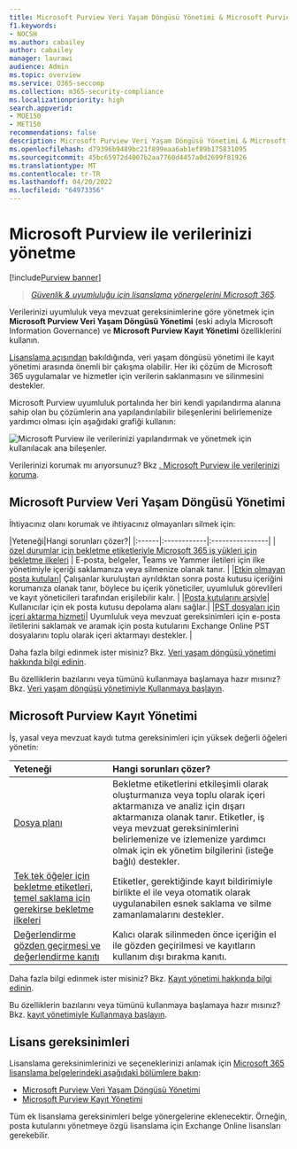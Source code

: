 ```yaml
---
title: Microsoft Purview Veri Yaşam Döngüsü Yönetimi & Microsoft Purview Kayıt Yönetimi
f1.keywords:
- NOCSH
ms.author: cabailey
author: cabailey
manager: laurawi
audience: Admin
ms.topic: overview
ms.service: O365-seccomp
ms.collection: m365-security-compliance
ms.localizationpriority: high
search.appverid:
- MOE150
- MET150
recommendations: false
description: Microsoft Purview Veri Yaşam Döngüsü Yönetimi & Microsoft Purview Kayıt Yönetimi'nden gelen özellikleri uygulayarak verilerinizi uyumluluk veya mevzuat gereksinimlerine göre idare edin.
ms.openlocfilehash: d79396b9489bc21f899eaa6ab1ef89b175831095
ms.sourcegitcommit: 45bc65972d4007b2aa7760d4457a0d2699f81926
ms.translationtype: MT
ms.contentlocale: tr-TR
ms.lasthandoff: 04/20/2022
ms.locfileid: "64973356"
---
```

# <a name="govern-your-data-with-microsoft-purview"></a>Microsoft Purview ile verilerinizi yönetme

[!include[Purview banner](../includes/purview-rebrand-banner.md)]

>*[Güvenlik & uyumluluğu için lisanslama yönergelerini Microsoft 365](/office365/servicedescriptions/microsoft-365-service-descriptions/microsoft-365-tenantlevel-services-licensing-guidance/microsoft-365-security-compliance-licensing-guidance).*

Verilerinizi uyumluluk veya mevzuat gereksinimlerine göre yönetmek için **Microsoft Purview Veri Yaşam Döngüsü Yönetimi** (eski adıyla Microsoft Information Governance) ve **Microsoft Purview Kayıt Yönetimi** özelliklerini kullanın.

[Lisanslama açısından](#licensing-requirements) bakıldığında, veri yaşam döngüsü yönetimi ile kayıt yönetimi arasında önemli bir çakışma olabilir. Her iki çözüm de Microsoft 365 uygulamalar ve hizmetler için verilerin saklanmasını ve silinmesini destekler.

Microsoft Purview uyumluluk portalında her biri kendi yapılandırma alanına sahip olan bu çözümlerin ana yapılandırılabilir bileşenlerini belirlemenize yardımcı olması için aşağıdaki grafiği kullanın:

![Microsoft Purview ile verilerinizi yapılandırmak ve yönetmek için kullanılacak ana bileşenler.](../media/govern-your-data.png)

Verilerinizi korumak mı arıyorsunuz? Bkz [. Microsoft Purview ile verilerinizi koruma](information-protection.md).

## <a name="microsoft-purview-data-lifecycle-management"></a>Microsoft Purview Veri Yaşam Döngüsü Yönetimi

İhtiyacınız olanı korumak ve ihtiyacınız olmayanları silmek için:
 
|Yeteneği|Hangi sorunları çözer?|
|:------|:------------|:----------------|
|[özel durumlar için bekletme etiketleriyle Microsoft 365 iş yükleri için bekletme ilkeleri](retention.md) | E-posta, belgeler, Teams ve Yammer iletileri için ilke yönetimiyle içeriği saklamanıza veya silmenize olanak tanır. |
|[Etkin olmayan posta kutuları](inactive-mailboxes-in-office-365.md)| Çalışanlar kuruluştan ayrıldıktan sonra posta kutusu içeriğini korumanıza olanak tanır, böylece bu içerik yöneticiler, uyumluluk görevlileri ve kayıt yöneticileri tarafından erişilebilir kalır. |
|[Posta kutularını arşivle](archive-mailboxes.md)| Kullanıcılar için ek posta kutusu depolama alanı sağlar.|
|[PST dosyaları için içeri aktarma hizmeti](importing-pst-files-to-office-365.md)| Uyumluluk veya mevzuat gereksinimleri için e-posta iletilerini saklamak ve aramak için posta kutularını Exchange Online PST dosyalarını toplu olarak içeri aktarmayı destekler. |

Daha fazla bilgi edinmek ister misiniz? Bkz. [Veri yaşam döngüsü yönetimi hakkında bilgi edinin](data-lifecycle-management.md).

Bu özelliklerin bazılarını veya tümünü kullanmaya başlamaya hazır mısınız? Bkz. [Veri yaşam döngüsü yönetimiyle Kullanmaya başlayın](get-started-with-data-lifecycle-management.md).


## <a name="microsoft-purview-records-management"></a>Microsoft Purview Kayıt Yönetimi

İş, yasal veya mevzuat kaydı tutma gereksinimleri için yüksek değerli öğeleri yönetin:

|Yeteneği|Hangi sorunları çözer?|
|:---------|:---------------------------|
|[Dosya planı](file-plan-manager.md)| Bekletme etiketlerini etkileşimli olarak oluşturmanıza veya toplu olarak içeri aktarmanıza ve analiz için dışarı aktarmanıza olanak tanır. Etiketler, iş veya mevzuat gereksinimlerini belirlemenize ve izlemenize yardımcı olmak için ek yönetim bilgilerini (isteğe bağlı) destekler. |
|[Tek tek öğeler için bekletme etiketleri, temel saklama için gerekirse bekletme ilkeleri](retention.md)| Etiketler, gerektiğinde kayıt bildirimiyle birlikte el ile veya otomatik olarak uygulanabilen esnek saklama ve silme zamanlamalarını destekler. |
|[Değerlendirme gözden geçirmesi ve değerlendirme kanıtı](disposition.md)| Kalıcı olarak silinmeden önce içeriğin el ile gözden geçirilmesi ve kayıtların kullanım dışı bırakma kanıtı.|

Daha fazla bilgi edinmek ister misiniz? Bkz. [Kayıt yönetimi hakkında bilgi edinin](records-management.md).

Bu özelliklerin bazılarını veya tümünü kullanmaya başlamaya hazır mısınız? Bkz. [kayıt yönetimiyle Kullanmaya başlayın](get-started-with-records-management.md).


## <a name="licensing-requirements"></a>Lisans gereksinimleri

Lisanslama gereksinimlerinizi ve seçeneklerinizi anlamak için [Microsoft 365 lisanslama belgelerindeki aşağıdaki bölümlere bakın](/office365/servicedescriptions/microsoft-365-service-descriptions/microsoft-365-tenantlevel-services-licensing-guidance/microsoft-365-security-compliance-licensing-guidance): 
- [Microsoft Purview Veri Yaşam Döngüsü Yönetimi](/office365/servicedescriptions/microsoft-365-service-descriptions/microsoft-365-tenantlevel-services-licensing-guidance/microsoft-365-security-compliance-licensing-guidance#microsoft-purview-data-lifecycle-management)
- [Microsoft Purview Kayıt Yönetimi](/office365/servicedescriptions/microsoft-365-service-descriptions/microsoft-365-tenantlevel-services-licensing-guidance/microsoft-365-security-compliance-licensing-guidance#microsoft-purview-records-management)

Tüm ek lisanslama gereksinimleri belge yönergelerine eklenecektir. Örneğin, posta kutularını yönetmeye özgü lisanslama için Exchange Online lisansları gerekebilir.